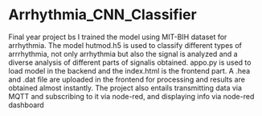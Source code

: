 # Arrhythmia_CNN_Classifier
Final year project
bs
I trained the model using MIT-BIH dataset for arrhythmia. The model hutmod.h5 is used to classify different types of arrrhythmia, not only arrhythmia but also the signal is analyzed and a diverse analysis of different parts of signalis obtained. appo.py is used to load model in the backend and the index.html is the frontend part. A .hea and .dat file are uploaded in the frontend for processing and results are obtained almost instantly.
The project also entails transmitting data via MQTT and subscribing to it via node-red, and displaying info via node-red dashboard
